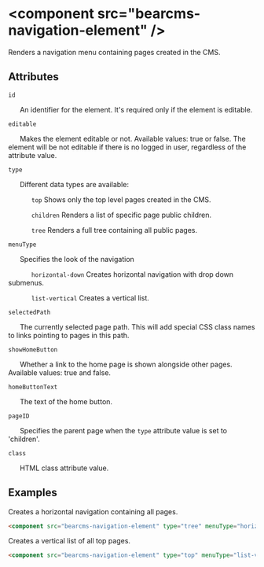 # &lt;component src="bearcms-navigation-element" /&gt;

Renders a navigation menu containing pages created in the CMS.

## Attributes

`id`

&nbsp;&nbsp;&nbsp;&nbsp;&nbsp;&nbsp;An identifier for the element. It's required only if the element is editable.

`editable`

&nbsp;&nbsp;&nbsp;&nbsp;&nbsp;&nbsp;Makes the element editable or not. Available values: true or false. The element will be not editable if there is no logged in user, regardless of the attribute value.

`type`

&nbsp;&nbsp;&nbsp;&nbsp;&nbsp;&nbsp;Different data types are available:

&nbsp;&nbsp;&nbsp;&nbsp;&nbsp;&nbsp;&nbsp;&nbsp;&nbsp;&nbsp;&nbsp;&nbsp;`top` Shows only the top level pages created in the CMS.

&nbsp;&nbsp;&nbsp;&nbsp;&nbsp;&nbsp;&nbsp;&nbsp;&nbsp;&nbsp;&nbsp;&nbsp;`children` Renders a list of specific page public children.

&nbsp;&nbsp;&nbsp;&nbsp;&nbsp;&nbsp;&nbsp;&nbsp;&nbsp;&nbsp;&nbsp;&nbsp;`tree` Renders a full tree containing all public pages.

`menuType`

&nbsp;&nbsp;&nbsp;&nbsp;&nbsp;&nbsp;Specifies the look of the navigation

&nbsp;&nbsp;&nbsp;&nbsp;&nbsp;&nbsp;&nbsp;&nbsp;&nbsp;&nbsp;&nbsp;&nbsp;`horizontal-down` Creates horizontal navigation with drop down submenus.

&nbsp;&nbsp;&nbsp;&nbsp;&nbsp;&nbsp;&nbsp;&nbsp;&nbsp;&nbsp;&nbsp;&nbsp;`list-vertical` Creates a vertical list.

`selectedPath`

&nbsp;&nbsp;&nbsp;&nbsp;&nbsp;&nbsp;The currently selected page path. This will add special CSS class names to links pointing to pages in this path.

`showHomeButton`

&nbsp;&nbsp;&nbsp;&nbsp;&nbsp;&nbsp;Whether a link to the home page is shown alongside other pages. Available values: true and false.

`homeButtonText`

&nbsp;&nbsp;&nbsp;&nbsp;&nbsp;&nbsp;The text of the home button.

`pageID`

&nbsp;&nbsp;&nbsp;&nbsp;&nbsp;&nbsp;Specifies the parent page when the `type` attribute value is set to 'children'.

`class`

&nbsp;&nbsp;&nbsp;&nbsp;&nbsp;&nbsp;HTML class attribute value.

## Examples

Creates a horizontal navigation containing all pages.

```html
<component src="bearcms-navigation-element" type="tree" menuType="horizontal-down" />
```

Creates a vertical list of all top pages.

```html
<component src="bearcms-navigation-element" type="top" menuType="list-vertical" />
```